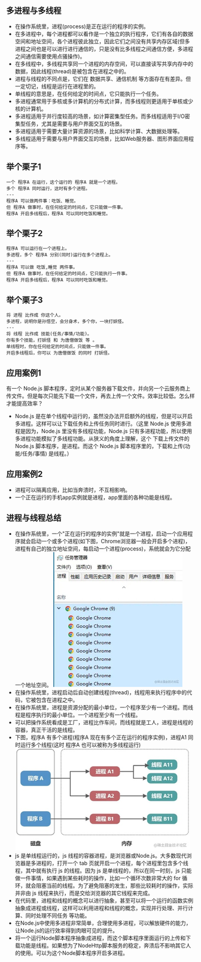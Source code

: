 ## 多进程与多线程

- 在操作系统里，进程(process)是正在运行的程序的实例。
- 在多进程中，每个进程都可以看作是一个独立的执行程序，它们有各自的数据空间和地址空间，各个进程彼此独立，因此它们之间没有共享内存区域(但多进程之间也是可以进行进行通信的，只是没有比多线程之间通信方便，多进程之间通信需要使用点骚操作)。
- 在多线程中，多线程共享同一个进程的内存空间，可以直接读写共享内存中的数据，因此线程(thread)是被包含在进程之中的。
- 进程与线程的不同点是，它们在 数据共享、通信机制 等方面存在有差异。但一定切记，线程是运行在进程里的。
- 单线程的意思是，在任何给定的时间点，它只能执行一个任务。
- 多进程通常用于多核或多计算机的分布式计算，而多线程则更适用于单核或少核的计算机。
- 多进程适用于并行度较高的场景，如计算密集型任务。而多线程适用于I/O密集型任务，尤其是需要与用户界面交互的场景。
- 多进程适用于需要大量计算资源的场景，比如科学计算、大数据处理等。
- 多线程适用于需要与用户界面交互的场景，比如Web服务器、图形界面应用程序等。

## 举个栗子1
```
一个 程序A 在运行，这个运行的 程序A 就是一个进程。
多个 程序A 同时运行，这时有多个进程。
---
程序A 可以做两件事：吃饭、睡觉。
但 程序A 做事时，在任何给定的时间点，它只能做一件事。
程序A 开启多线程后，程序A 可以同时吃饭和睡觉。
```

## 举个栗子2
```
程序A 可以运行在一个进程上。
多进程，多个 程序A 分别(同时)运行在多个进程上。
---
程序A 可以做 吃饭,睡觉 两件事。
但 程序A 做事时，在任何给定的时间点，它只能执行一件事。
程序A 开启多线程后，程序A 可以同时吃饭和睡觉。
```

## 举个栗子3
```
将 进程 比作成 你这个人。
多进程，说明你是孙悟空，会分身术，多个你，一块打妖怪。
---
将 线程 比作成 技能(任务/事情/功能)。
你有多个技能，打妖怪 和 为唐僧做饭 等 。
单线程时，你在任何给定的时间点，只能做一件事。
开启多线程后，你可以 为唐僧做饭 的同时 打妖怪。
```

## 应用案例1
有一个 Node.js 脚本程序，定时从某个服务器下载文件，并向另一个云服务商上传文件。但是每次只能先下载一个文件，再去上传一个文件。效率比较低。怎么样才能提高效率？

- Node.js 是在单个线程中运行的，虽然没办法开启额外的线程，但是可以开启多进程。这样可以让下载任务和上传任务同时进行。（这里 Node.js 使用多进程是因为，Node.js 里没有多线程功能，Node.js 只有多进程功能，所以使用多进程功能模拟了多线程功能。从狭义的角度上理解，这个 下载上传文件的 Node.js 脚本程序，是进程。而这个 Node.js 脚本程序里的，下载和上传(功能/任务/事情) 是线程。）

## 应用案例2
- 进程可以隔离应用，比如当奔溃时，不互相影响。
- 一个正在运行的手机app实例就是进程，app里面的各种功能是线程。

## 进程与线程总结
- 在操作系统里，一个"正在运行的程序的实例"就是一个进程，启动一个应用程序就会启动一个或多个进程(如下图，Chrome浏览器一般会开启多个进程)，进程有自己的独立地址空间，每启动一个进程(process)，系统就会为它分配一个地址空间。
![a2](./images/a2.jpg)
- 在操作系统里，进程启动后自动创建线程(thread)，线程用来执行程序中的代码，它被包含在进程之中。
- 在操作系统里，进程是资源分配的最小单位，一个程序至少有一个进程。而线程是程序执行的最小单位。一个进程至少有一个线程。
- 可以把操作系统看成是工厂，进程比作车间，而线程就是工人，进程是线程的容器，真正干活的是线程。
- 下图，程序A 有多个进程(程序A 现在有多个正在运行的程序实例)，进程A1 同时运行多个线程(这时 程序A 也可以被称为多线程运行)
![a1](./images/a1.jpg)
- js 是单线程运行的，js 线程的容器进程，是浏览器或Node.js。大多数现代浏览器是多进程的，打开一个 tab 页就开启一个进程，每个进程里包含多个线程，其中就有执行 js 的线程。因为 js 是单线程的，所以在同一时刻，js 只能做一件事情，如果遇到某些耗时的操作，比如一个循环次数非常大的 for 循环，就会阻塞当前的线程。为了避免阻塞的发生，那些比较耗时的操作，实际并非由 js 线程来执行，而是交给浏览器的其它线程来完成。
- 在代码里，进程和线程的概念可以进行抽象，甚至可以将一个运行的函数实例抽象成进程或线程，这样可以利用进程和线程的概念，实现并行处理、并行计算、同时处理不同任务 等功能。
- 在Node.js中使用多进程非常简单，合理使用多进程，可以解放硬件的能力，让Node.js的运行效率得到肉眼可见的提升。
- 将一个运行Node脚本程序抽象成进程，而这个脚本程序里面运行的上传和下载功能是线程。如果想为了NodeHttp脚本服务的稳定，奔溃后不影响其它人的使用。可以为这个Node脚本程序开启多进程。

